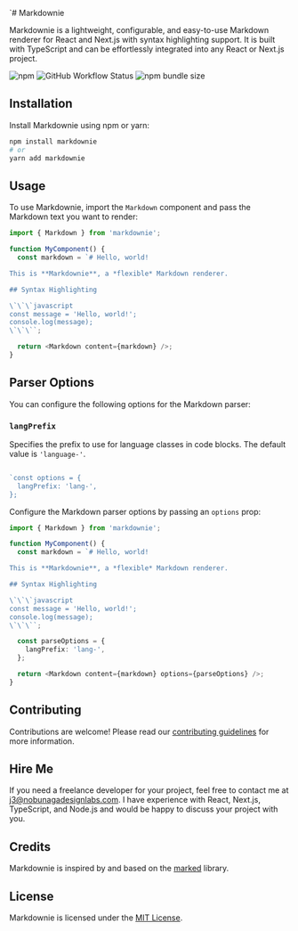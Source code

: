 `# Markdownie

Markdownie is a lightweight, configurable, and easy-to-use Markdown renderer for React and Next.js with syntax highlighting support. It is built with TypeScript and can be effortlessly integrated into any React or Next.js project.

![npm](https://img.shields.io/npm/v/markdownie)
![GitHub Workflow Status](https://img.shields.io/github/workflow/status/J3rry320/markdownie/CI)
![npm bundle size](https://img.shields.io/bundlephobia/min/markdownie)

## Installation

Install Markdownie using npm or yarn:

```bash
npm install markdownie
# or
yarn add markdownie
```

## Usage

To use Markdownie, import the `Markdown` component and pass the Markdown text you want to render:



```typescript
import { Markdown } from 'markdownie';

function MyComponent() {
  const markdown = `# Hello, world!

This is **Markdownie**, a *flexible* Markdown renderer.

## Syntax Highlighting

\`\`\`javascript
const message = 'Hello, world!';
console.log(message);
\`\`\``;

  return <Markdown content={markdown} />;
}
``` 

## Parser Options

You can configure the following options for the Markdown parser:

### `langPrefix`

Specifies the prefix to use for language classes in code blocks. The default value is `'language-'`.

```typescript

`const options = {
  langPrefix: 'lang-',
};
```

Configure the Markdown parser options by passing an `options` prop:



```typescript
import { Markdown } from 'markdownie';

function MyComponent() {
  const markdown = `# Hello, world!

This is **Markdownie**, a *flexible* Markdown renderer.

## Syntax Highlighting

\`\`\`javascript
const message = 'Hello, world!';
console.log(message);
\`\`\``;

  const parseOptions = {
    langPrefix: 'lang-',
  };

  return <Markdown content={markdown} options={parseOptions} />;
}
``` 

## Contributing

Contributions are welcome! Please read our [contributing guidelines](https://github.com/J3rry320/markdownie/blob/main/CONTRIBUTING.md) for more information.

## Hire Me

If you need a freelance developer for your project, feel free to contact me at [j3@nobunagadesignlabs.com](mailto:j3@nobunagadesignlabs.com). I have experience with React, Next.js, TypeScript, and Node.js and would be happy to discuss your project with you.

## Credits

Markdownie is inspired by and based on the [marked](https://github.com/markedjs/marked) library.

## License

Markdownie is licensed under the [MIT License](https://github.com/J3rry320/markdownie/blob/main/LICENSE).